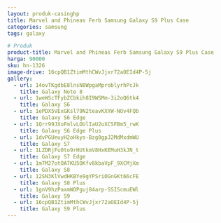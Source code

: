 ```yaml
---
layout: produk-casinghp
title: Marvel and Phineas Ferb Samsung Galaxy S9 Plus Case
categories: samsung
tags: galaxy

# Produk
product-title: Marvel and Phineas Ferb Samsung Galaxy S9 Plus Case
harga: 90000
sku: hn-1326
image-drive: 16cpQB1ZtimMthCWvJjxr72aOEId4P-5j
gallery:
  - url: 14ovTKgdbE8lnsN8WpgaMproblyrhPcJk
    title: Galaxy Note 8
  - url: 1weWScTFybZCbkih8I9WSMm-3i2oQ6tk4
    title: Galaxy S6
  - url: 1ePDX5VExGKsl79N2teavKXYW-NOv4FQb
    title: Galaxy S6 Edge
  - url: 1Qrr99JXoFmlvLOUlIaU2uXCSFBm5_rwK
    title: Galaxy S6 Edge Plus
  - url: 1dvPGUeuyH2oHkys-Bzg0gpJ2MdMxdmWU
    title: Galaxy S7
  - url: 1LZDRjFu0to9rHUtkmV8HxKEMuH3kJN_t
    title: Galaxy S7 Edge
  - url: 1m7M27otOA7KU5OKfv8kbaVpF_9XCMjXm
    title: Galaxy S8
  - url: 12SN3KlVwdHKBYe9gYPSriOGnGKt66cFE
    title: Galaxy S8 Plus
  - url: 1gnV9hzPaxmWOPguj84arp-SSIScmuEWl
    title: Galaxy S9
  - url: 16cpQB1ZtimMthCWvJjxr72aOEId4P-5j
    title: Galaxy S9 Plus
---
```


